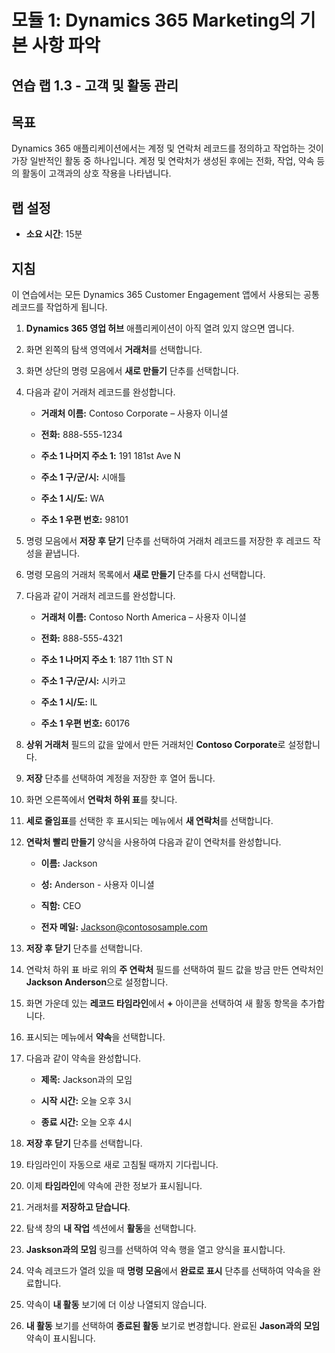 ﻿---
lab:
    title: '랩 1.3: 고객 및 활동 관리'
    module: '모듈 1: Dynamics 365 Marketing의 기본 사항 파악'
---

모듈 1: Dynamics 365 Marketing의 기본 사항 파악
========================

## 연습 랩 1.3 - 고객 및 활동 관리

## 목표

Dynamics 365 애플리케이션에서는 계정 및 연락처 레코드를 정의하고 작업하는 것이 가장 일반적인 활동 중 하나입니다. 계정 및 연락처가 생성된 후에는 전화, 작업, 약속 등의 활동이 고객과의 상호 작용을 나타냅니다.

## 랩 설정

  - **소요 시간**: 15분

## 지침

이 연습에서는 모든 Dynamics 365 Customer Engagement 앱에서 사용되는 공통 레코드를 작업하게 됩니다. 

1. **Dynamics 365 영업 허브** 애플리케이션이 아직 열려 있지 않으면 엽니다. 

2. 화면 왼쪽의 탐색 영역에서 **거래처**를 선택합니다. 

3. 화면 상단의 명령 모음에서 **새로 만들기** 단추를 선택합니다.

4. 다음과 같이 거래처 레코드를 완성합니다.

	- **거래처 이름:** Contoso Corporate – 사용자 이니셜

	- **전화:** 888-555-1234

	- **주소 1 나머지 주소 1:** 191 181st Ave N

	- **주소 1 구/군/시:** 시애틀

	- **주소 1 시/도:** WA

	- **주소 1 우편 번호:** 98101

5. 명령 모음에서 **저장 후 닫기** 단추를 선택하여 거래처 레코드를 저장한 후 레코드 작성을 끝냅니다.

6. 명령 모음의 거래처 목록에서 **새로 만들기** 단추를 다시 선택합니다.

7. 다음과 같이 거래처 레코드를 완성합니다.

	- **거래처 이름:** Contoso North America – 사용자 이니셜

	- **전화:** 888-555-4321

	- **주소 1 나머지 주소 1**: 187 11th ST N

	- **주소 1 구/군/시:** 시카고

	- **주소 1 시/도:** IL

	- **주소 1 우편 번호:** 60176

8. **상위 거래처** 필드의 값을 앞에서 만든 거래처인 **Contoso Corporate**로 설정합니다. 

9. **저장** 단추를 선택하여 계정을 저장한 후 열어 둡니다. 

10. 화면 오른쪽에서 **연락처 하위 표**를 찾니다. 

11. **세로 줄임표**를 선택한 후 표시되는 메뉴에서 **새 연락처**를 선택합니다. 

12. **연락처 빨리 만들기** 양식을 사용하여 다음과 같이 연락처를 완성합니다.

	- **이름:** Jackson

	- **성:** Anderson - 사용자 이니셜

	- **직함:** CEO

	- **전자 메일:** Jackson@contososample.com

13. **저장 후 닫기** 단추를 선택합니다.

14. 연락처 하위 표 바로 위의 **주 연락처** 필드를 선택하여 필드 값을 방금 만든 연락처인 **Jackson Anderson**으로 설정합니다. 

15. 화면 가운데 있는 **레코드 타임라인**에서 **+** 아이콘을 선택하여 새 활동 항목을 추가합니다. 

16. 표시되는 메뉴에서 **약속**을 선택합니다.

17. 다음과 같이 약속을 완성합니다.

	- **제목:** Jackson과의 모임

	- **시작 시간:** 오늘 오후 3시

	- **종료 시간:** 오늘 오후 4시

18. **저장 후 닫기** 단추를 선택합니다. 

19. 타임라인이 자동으로 새로 고침될 때까지 기다립니다. 

20. 이제 **타임라인**에 약속에 관한 정보가 표시됩니다. 

21. 거래처를 **저장하고 닫습니다**. 

22. 탐색 창의 **내 작업** 섹션에서 **활동**을 선택합니다.

23. **Jaskson과의 모임** 링크를 선택하여 약속 행을 열고 양식을 표시합니다. 

24. 약속 레코드가 열려 있을 때 **명령 모음**에서 **완료로 표시** 단추를 선택하여 약속을 완료합니다. 

25. 약속이 **내 활동** 보기에 더 이상 나열되지 않습니다. 

26. **내 활동** 보기를 선택하여 **종료된 활동** 보기로 변경합니다. 완료된 **Jason과의 모임** 약속이 표시됩니다.
